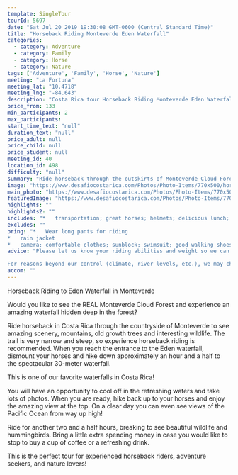 ```yaml
---
template: SingleTour
tourId: 5697
date: "Sat Jul 20 2019 19:30:08 GMT-0600 (Central Standard Time)"
title: "Horseback Riding Monteverde Eden Waterfall"
categories: 
  - category: Adventure
  - category: Family
  - category: Horse
  - category: Nature
tags: ['Adventure', 'Family', 'Horse', 'Nature']
meeting: "La Fortuna"
meeting_lat: "10.4718"
meeting_lng: "-84.643"
description: "Costa Rica tour Horseback Riding Monteverde Eden Waterfall, id 5697"
price_from: 133
min_participants: 2
max_participants: 
start_time_text: "null"
duration_text: "null"
price_adult: null
price_child: null
price_student: null
meeting_id: 40
location_id: 498
difficulty: "null"
summary: "Ride horseback through the outskirts of Monteverde Cloud Forest all the way to the entrance of the Eden Waterfall. Then take a beautiful hike for one and a half hours to the bottom where you will be able to swim in the refreshing waters and cool off before hiking back up! Finish the tour with another two and a half hours of horseback riding seeing amazing wildlife and interesting nature!"
image: "https://www.desafiocostarica.com/Photos/Photo-Items/770x500/horseback-riding-to-eden-waterfall-2.jpg"
main_photo: "https://www.desafiocostarica.com/Photos/Photo-Items/770x500/horseback-riding-to-eden-waterfall-2.jpg"
featuredImage: "https://www.desafiocostarica.com/Photos/Photo-Items/770x500/horseback-riding-to-eden-waterfall-2.jpg"
highlights: ""
highlights2: ""
includes: "*   transportation; great horses; helmets; delicious lunch; beautiful scenery; guide"
excludes: ""
bring: "*   Wear long pants for riding
*   rain jacket
*   camera; comfortable clothes; sunblock; swimsuit; good walking shoes; small backpack to carry your personal items"
advice: "Please let us know your riding abilities and weight so we can get you properly fitted for your horse and saddle for this Monteverde horseback ride.Have a look at our Adventure Waiver if you have questions about our Costa Rica adventure tour policies.

For reasons beyond our control (climate, river levels, etc.), we may change to a more-suitable tour with an equal or similar adventure-appeal or offer other tour options so you don't miss out on a fun day in Costa Rica. We reserve the right to cancel a trip due to unfavorable conditions & will only run a tour according to our policies. Full refund is given if (on rare occasion) no tour is run. This adventure involves some inherent risk and physical exertion, so you must be in good physical conditions!"
accom: ""
---
```

Horseback Riding to Eden Waterfall in Monteverde

Would you like to see the REAL Monteverde Cloud Forest and experience an amazing waterfall hidden deep in the forest?

Ride horseback in Costa Rica through the countryside of Monteverde to see amazing scenery, mountains, old growth trees and interesting wildlife. The trail is very narrow and steep, so experience horseback riding is recommended. When you reach the entrance to the Eden waterfall, dismount your horses and hike down approximately an hour and a half to the spectacular 30-meter waterfall.

This is one of our favorite waterfalls in Costa Rica!

You will have an opportunity to cool off in the refreshing waters and take lots of photos. When you are ready, hike back up to your horses and enjoy the amazing view at the top. On a clear day you can even see views of the Pacific Ocean from way up high!

Ride for another two and a half hours, breaking to see beautiful wildlife and hummingbirds. Bring a little extra spending money in case you would like to stop to buy a cup of coffee or a refreshing drink.

This is the perfect tour for experienced horseback riders, adventure seekers, and nature lovers!